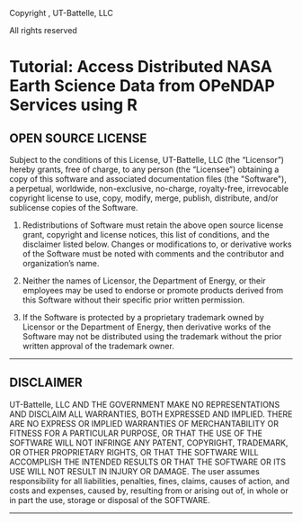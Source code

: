Copyright , UT-Battelle, LLC

All rights reserved

# Tutorial: Access Distributed NASA Earth Science Data from OPeNDAP Services using R

## OPEN SOURCE LICENSE

Subject to the conditions of this License, UT-Battelle, LLC (the “Licensor”) hereby grants, free of charge, to any person (the “Licensee”) obtaining a copy of this software and associated documentation files (the "Software"), a perpetual, worldwide, non-exclusive, no-charge, royalty-free, irrevocable copyright license to use, copy, modify, merge, publish, distribute, and/or sublicense copies of the Software.

1. Redistributions of Software must retain the above open source license grant, copyright and license notices, this list of conditions, and the disclaimer listed below.  Changes or modifications to, or derivative works of the Software must be noted with comments and the contributor and organization’s name.

2. Neither the names of Licensor, the Department of Energy, or their employees may be used to endorse or promote products derived from this Software without their specific prior written permission.

3. If the Software is protected by a proprietary trademark owned by Licensor or the Department of Energy, then derivative works of the Software may not be distributed using the trademark without the prior written approval of the trademark owner.


---

## DISCLAIMER

UT-Battelle, LLC AND THE GOVERNMENT MAKE NO REPRESENTATIONS AND DISCLAIM ALL WARRANTIES, BOTH EXPRESSED AND IMPLIED.  THERE ARE NO EXPRESS OR IMPLIED WARRANTIES OF MERCHANTABILITY OR FITNESS FOR A PARTICULAR PURPOSE, OR THAT THE USE OF THE SOFTWARE WILL NOT INFRINGE ANY PATENT, COPYRIGHT, TRADEMARK, OR OTHER PROPRIETARY RIGHTS, OR THAT THE SOFTWARE WILL ACCOMPLISH THE INTENDED RESULTS OR THAT THE SOFTWARE OR ITS USE WILL NOT RESULT IN INJURY OR DAMAGE.  The user assumes responsibility for all liabilities, penalties, fines, claims, causes of action, and costs and expenses, caused by, resulting from or arising out of, in whole or in part the use, storage or disposal of the SOFTWARE.

---